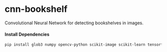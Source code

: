# cnn-bookshelf
Convolutional Neural Network for detecting bookshelves in images.
#### Install Dependencies
```bash
pip install glob3 numpy opencv-python scikit-image scikit-learn tensorflow
```
